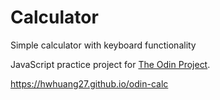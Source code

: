 # Calculator

Simple calculator with keyboard functionality

JavaScript practice project for [The Odin Project](https://www.theodinproject.com/).

https://hwhuang27.github.io/odin-calc
